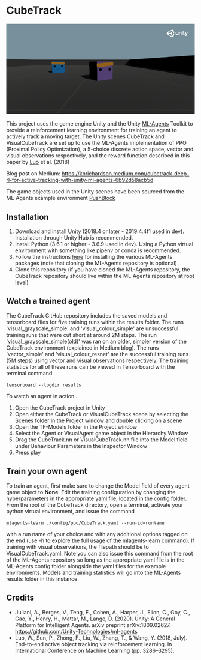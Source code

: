 # CubeTrack

![CubeTrack](Images/CubeTrack.png)

This project uses the game engine Unity and the Unity [ML-Agents](https://github.com/Unity-Technologies/ml-agents) Toolkit to provide a reinforcement learning environment for training an agent to actively track a moving target. The Unity scenes CubeTrack and VisualCubeTrack are set up to use the ML-Agents implementation of PPO (Proximal Policy Optimization), a 5-choice discrete action space, vector and visual observations respectively, and the reward function described in this paper by [Luo](http://proceedings.mlr.press/v80/luo18a/luo18a.pdf) et al. (2018)

Blog post on Medium: https://knrichardson.medium.com/cubetrack-deep-rl-for-active-tracking-with-unity-ml-agents-6b92d58acb5d

The game objects used in the Unity scenes have been sourced from the ML-Agents example environment [PushBlock](https://github.com/Unity-Technologies/ml-agents/tree/master/Project/Assets/ML-Agents/Examples)

## Installation 

1. Download and install Unity (2018.4 or later - 2019.4.4f1 used in dev). Installation through Unity Hub is recommended.
2. Install Python (3.6.1 or higher - 3.6.9 used in dev). Using a Python virtual environment with something like pipenv or conda is recommended.
3. Follow the instructions [here](https://github.com/Unity-Technologies/ml-agents/blob/master/docs/Installation.md) for installing the various ML-Agents packages (note that cloning the ML-Agents repository is optional) 
4. Clone this repository (if you have cloned the ML-Agents repository, the CubeTrack repository should live within the ML-Agents repository at root level)

## Watch a trained agent

The CubeTrack GitHub repository includes the saved models and tensorboard files for five training runs within the results folder. The runs 'visual_grayscale_simple' and 'visual_colour_simple' are unsuccessful training runs that were cut short at around 2M steps. The run 'visual_grayscale_simple(old)' was ran on an older, simpler version of the CubeTrack environment (explained in Medium blog). The runs 'vector_simple' and 'visual_colour_resnet' are the successful training runs (5M steps) using vector and visual observations respectively. The training statistics for all of these runs can be viewed in Tensorboard with the terminal command

```
tensorboard --logdir results
```

To watch an agent in action ..
1. Open the CubeTrack project in Unity
2. Open either the CubeTrack or VisualCubeTrack scene by selecting the Scenes folder in the Project window and double clicking on a scene
3. Open the TF-Models folder in the Project window
4. Select the Agent or VisualAgent game object in the Hierarchy Window
5. Drag the CubeTrack.nn or VisualCubeTrack.nn file into the Model field under Behaviour Parameters in the Inspector Window
6. Press play

## Train your own agent

To train an agent, first make sure to change the Model field of every agent game object to **None**. Edit the training configuration by changing the hyperparameters in the appropriate yaml file, located in the config folder. From the root of the CubeTrack directory, open a terminal, activate your python virtual environment, and issue the command

```
mlagents-learn ./config/ppo/CubeTrack.yaml --run-id=runName
```

with a run name of your choice and with any additional options tagged on the end (use -h to explore the full usage of the mlagents-learn command). If training with visual observations, the filepath should be to VisualCubeTrack.yaml. Note you can also issue this command from the root of the ML-Agents repository so long as the appropriate yaml file is in the ML-Agents config folder alongside the yaml files for the example environments. Models and training statistics will go into the ML-Agents results folder in this instance. 

## Credits

* Juliani, A., Berges, V., Teng, E., Cohen, A., Harper, J., Elion, C., Goy, C., Gao, Y., Henry, H., Mattar, M., Lange, D. (2020). Unity: A General Platform for Intelligent Agents. arXiv preprint arXiv:1809.02627. https://github.com/Unity-Technologies/ml-agents
* Luo, W., Sun, P., Zhong, F., Liu, W., Zhang, T., & Wang, Y. (2018, July). End-to-end active object tracking via reinforcement learning. In International Conference on Machine Learning (pp. 3286–3295).

